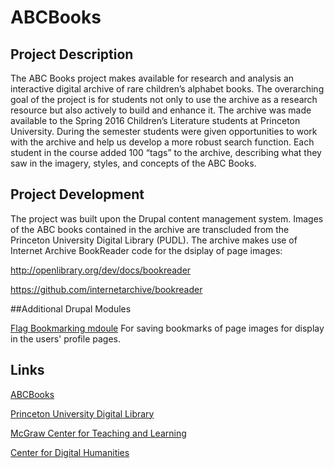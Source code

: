 # ABCBooks

## Project Description

The ABC Books project makes available for research and analysis an interactive digital archive of rare children’s alphabet books. The overarching goal of the project is for students not only to use the archive as a research resource but also actively to build and enhance it. The archive was made available to the Spring 2016 Children’s Literature students at Princeton University. During the semester students were given opportunities to work with the archive and help us develop a more robust search function. Each student in the course added 100 “tags” to the archive, describing what they saw in the imagery, styles, and concepts of the ABC Books. 

## Project Development

The project was built upon the Drupal content management system. Images of the ABC books contained in the archive are transcluded from the Princeton University Digital Library (PUDL). The archive makes use of Internet Archive BookReader code for the dsiplay of page images:

http://openlibrary.org/dev/docs/bookreader

https://github.com/internetarchive/bookreader

##Additional Drupal Modules

[Flag Bookmarking mdoule](https://www.drupal.org/project/flag) For saving bookmarks of page images for display in the users' profile pages.

## Links

[ABCBooks](http://etc.princeton.edu/abcbooks)

[Princeton University Digital Library](http://pudl.princeton.edu/)

[McGraw Center for Teaching and Learning](http://mcgraw.princeton.edu)

[Center for Digital Humanities](http://digitalhumanities.princeton.edu)
